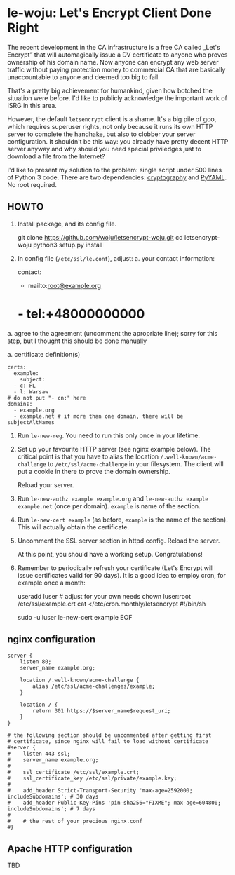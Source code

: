 # le-woju: Let's Encrypt Client Done Right

The recent development in the CA infrastructure is a free CA called „Let's
Encrypt” that will automagically issue a DV certificate to anyone who proves
ownership of his domain name. Now anyone can encrypt any web server traffic
without paying protection money to commercial CA that are basically
unaccountable to anyone and deemed too big to fail.

That's a pretty big achievement for humankind, given how botched the situation
were before. I'd like to publicly acknowledge the important work of ISRG in this
area.

However, the default `letsencrypt` client is a shame. It's a big pile of goo,
which requires superuser rights, not only because it runs its own HTTP server to
complete the handhake, but also to clobber your server configuration. It
shouldn't be this way: you already have pretty decent HTTP server anyway and why
should you need special priviledges just to download a file from the Internet?

I'd like to present my solution to the problem: single script under 500 lines of
Python 3 code. There are two dependencies: [cryptography][cryptography] and
[PyYAML][pyyaml]. No root required.


## HOWTO

1. Install package, and its config file.

    git clone https://github.com/woju/letsencrypt-woju.git
    cd letsencrypt-woju
    python3 setup.py install

1. In config file (`/etc/ssl/le.conf`), adjust:
  a. your contact information:

    contact:
      - mailto:root@example.org
    # - tel:+48000000000

  a. agree to the agreement (uncomment the apropriate line); sorry for this
     step, but I thought this should be done manually

  a. certificate definition(s)

    certs:
      example:
        subject:
	  - c: PL
	  - l: Warsaw
	# do not put "- cn:" here
	domains:
	  - example.org
	  - example.net # if more than one domain, there will be subjectAltNames

1. Run `le-new-reg`. You need to run this only once in your lifetime.

1. Set up your favourite HTTP server (see nginx example below). The critical
   point is that you have to alias the location `/.well-known/acme-challenge` to
   `/etc/ssl/acme-challenge` in your filesystem. The client will put a cookie in
   there to prove the domain ownership.

   Reload your server.

1. Run `le-new-authz example example.org` and `le-new-authz example example.net`
   (once per domain). `example` is name of the section.

1. Run `le-new-cert example` (as before, `example` is the name of the section).
   This will actually obtain the certificate.

1. Uncomment the SSL server section in httpd config. Reload the server.

   At this point, you should have a working setup. Congratulations!

1. Remember to periodically refresh your certificate (Let's Encrypt will issue
   certificates valid for 90 days). It is a good idea to employ cron, for
   example once a month:

     useradd luser # adjust for your own needs
     chown luser:root /etc/ssl/example.crt
     cat <<EOF >/etc/cron.monthly/letsencrypt
     #!/bin/sh

     sudo -u luser le-new-cert example
     EOF


## nginx configuration
    
    server {
        listen 80;
        server_name example.org;
    
        location /.well-known/acme-challenge {
            alias /etc/ssl/acme-challenges/example;
        }
    
        location / {
            return 301 https://$server_name$request_uri;
        }
    }
    
    # the following section should be uncommented after getting first
    # certificate, since nginx will fail to load without certificate
    #server {
    #    listen 443 ssl;
    #    server_name example.org;
    #
    #    ssl_certificate /etc/ssl/example.crt;
    #    ssl_certificate_key /etc/ssl/private/example.key;
    #
    #    add_header Strict-Transport-Security 'max-age=2592000; includeSubdomains'; # 30 days
    #    add_header Public-Key-Pins 'pin-sha256="FIXME"; max-age=604800; includeSubdomains'; # 7 days
    #
    #    # the rest of your precious nginx.conf
    #}

## Apache HTTP configuration

TBD

[cryptography]: https://cryptography.io/
[pyyaml]: http://pyyaml.org/wiki/PyYAML
